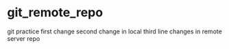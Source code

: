 # git_remote_repo
git practice
first change
second change in local 
third line changes in remote server repo
